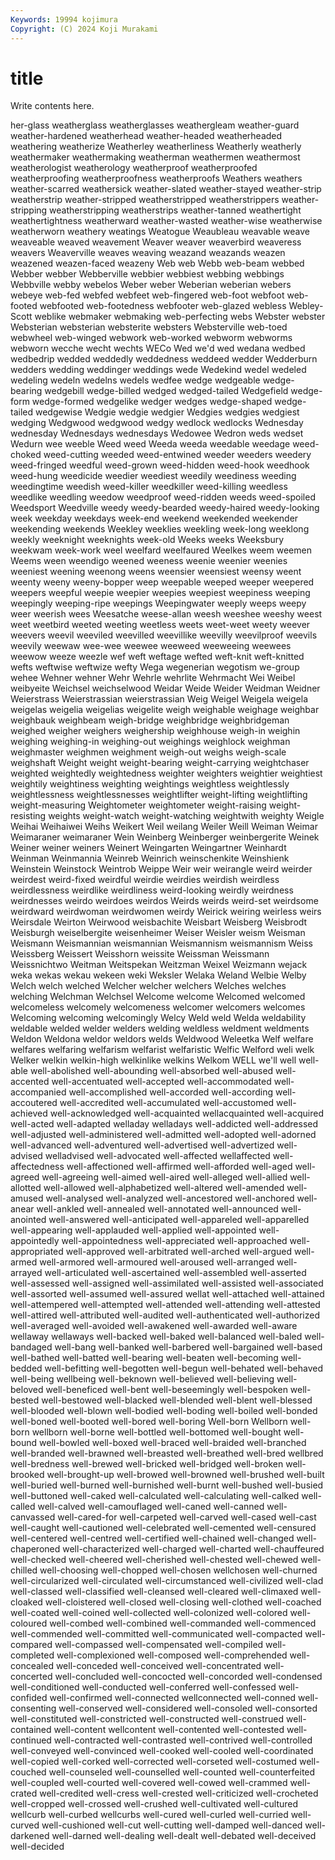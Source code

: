 ```yaml
---
Keywords: 19994 kojimura
Copyright: (C) 2024 Koji Murakami
---
```


# title

Write contents here.



her-glass weatherglass weatherglasses weathergleam weather-guard weather-hardened weatherhead weather-headed
weatherheaded weathering weatherize Weatherley weatherliness Weatherly weatherly weathermaker weathermaking weatherman
weathermen weathermost weatherologist weatherology weatherproof weatherproofed weatherproofing weatherproofness weatherproofs Weathers
weathers weather-scarred weathersick weather-slated weather-stayed weather-strip weatherstrip weather-stripped weatherstripped weatherstrippers
weather-stripping weatherstripping weatherstrips weather-tanned weathertight weathertightness weatherward weather-wasted weather-wise weatherwise
weatherworn weathery weatings Weatogue Weaubleau weavable weave weaveable weaved weavement
Weaver weaver weaverbird weaveress weavers Weaverville weaves weaving weazand weazands
weazen weazened weazen-faced weazeny Web web Webb web-beam webbed Webber
webber Webberville webbier webbiest webbing webbings Webbville webby webelos Weber
weber Weberian weberian webers webeye web-fed webfed webfeet web-fingered web-foot
webfoot web-footed webfooted web-footedness webfooter web-glazed webless Webley-Scott weblike webmaker
webmaking web-perfecting webs Webster webster Websterian websterian websterite websters Websterville
web-toed webwheel web-winged webwork web-worked webworm webworms webworn wecche wecht
wechts WECo Wed we'd wed wedana wedbed wedbedrip wedded weddedly
weddedness weddeed wedder Wedderburn wedders wedding weddinger weddings wede Wedekind
wedel wedeled wedeling wedeln wedelns wedels wedfee wedge wedgeable wedge-bearing
wedgebill wedge-billed wedged wedged-tailed Wedgefield wedge-form wedge-formed wedgelike wedger wedges
wedge-shaped wedge-tailed wedgewise Wedgie wedgie wedgier Wedgies wedgies wedgiest wedging
Wedgwood wedgwood wedgy wedlock wedlocks Wednesday wednesday Wednesdays wednesdays Wedowee
Wedron weds wedset Wedurn wee weeble Weed weed Weeda weeda
weedable weedage weed-choked weed-cutting weeded weed-entwined weeder weeders weedery weed-fringed
weedful weed-grown weed-hidden weed-hook weedhook weed-hung weedicide weedier weediest weedily
weediness weeding weedingtime weedish weed-killer weedkiller weed-killing weedless weedlike weedling
weedow weedproof weed-ridden weeds weed-spoiled Weedsport Weedville weedy weedy-bearded weedy-haired
weedy-looking week weekday weekdays week-end weekend weekended weekender weekending weekends
Weekley weeklies weekling week-long weeklong weekly weeknight weeknights week-old Weeks
weeks Weeksbury weekwam week-work weel weelfard weelfaured Weelkes weem weemen
Weems ween weendigo weened weeness weenie weenier weenies weeniest weening
weenong weens weensier weensiest weensy weent weenty weeny weeny-bopper weep
weepable weeped weeper weepered weepers weepful weepie weepier weepies weepiest
weepiness weeping weepingly weeping-ripe weepings Weepingwater weeply weeps weepy weer
weerish wees Weesatche weese-allan weesh weeshee weeshy weest weet weetbird
weeted weeting weetless weets weet-weet weety weever weevers weevil weeviled
weevilled weevillike weevilly weevilproof weevils weevily weewaw wee-wee weewee weeweed
weeweeing weewees weewow weeze weezle wef weft weftage wefted weft-knit
weft-knitted wefts weftwise weftwize wefty Wega wegenerian wegotism we-group wehee
Wehner wehner Wehr Wehrle wehrlite Wehrmacht Wei Weibel weibyeite Weichsel
weichselwood Weidar Weide Weider Weidman Weidner Weierstrass Weierstrassian weierstrassian Weig
Weigel Weigela weigela weigelas weigelia weigelias weigelite weigh weighable weighage
weighbar weighbauk weighbeam weigh-bridge weighbridge weighbridgeman weighed weigher weighers weighership
weighhouse weigh-in weighin weighing weighing-in weighing-out weighings weighlock weighman weighmaster
weighmen weighment weigh-out weighs weigh-scale weighshaft Weight weight weight-bearing weight-carrying
weightchaser weighted weightedly weightedness weighter weighters weightier weightiest weightily weightiness
weighting weightings weightless weightlessly weightlessness weightlessnesses weightlifter weight-lifting weightlifting weight-measuring
Weightometer weightometer weight-raising weight-resisting weights weight-watch weight-watching weightwith weighty Weigle
Weihai Weihaiwei Weihs Weikert Weil weilang Weiler Weill Weiman Weimar
Weimaraner weimaraner Wein Weinberg Weinberger weinbergerite Weinek Weiner weiner weiners
Weinert Weingarten Weingartner Weinhardt Weinman Weinmannia Weinreb Weinrich weinschenkite Weinshienk
Weinstein Weinstock Weintrob Weippe Weir weir weirangle weird weirder weirdest
weird-fixed weirdful weirdie weirdies weirdish weirdless weirdlessness weirdlike weirdliness weird-looking
weirdly weirdness weirdnesses weirdo weirdoes weirdos Weirds weirds weird-set weirdsome
weirdward weirdwoman weirdwomen weirdy Weirick weiring weirless weirs Weirsdale Weirton
Weirwood weisbachite Weisbart Weisberg Weisbrodt Weisburgh weiselbergite weisenheimer Weiser Weisler
weism Weisman Weismann Weismannian weismannian Weismannism weismannism Weiss Weissberg Weissert
Weisshorn weissite Weissman Weissmann Weissnichtwo Weitman Weitspekan Weitzman Weixel Weizmann
wejack weka wekas wekau wekeen weki Weksler Welaka Weland Welbie
Welby Welch welch welched Welcher welcher welchers Welches welches welching
Welchman Welchsel Welcome welcome Welcomed welcomed welcomeless welcomely welcomeness welcomer
welcomers welcomes Welcoming welcoming welcomingly Welcy Weld weld Welda weldability
weldable welded welder welders welding weldless weldment weldments Weldon Weldona
weldor weldors welds Weldwood Weleetka Welf welfare welfares welfaring welfarism
welfarist welfaristic Welfic Welford weli welk Welker welkin welkin-high welkinlike
welkins Welkom WELL we'll well well-able well-abolished well-abounding well-absorbed well-abused
well-accented well-accentuated well-accepted well-accommodated well-accompanied well-accomplished well-accorded well-according well-accoutered well-accredited
well-accumulated well-accustomed well-achieved well-acknowledged well-acquainted wellacquainted well-acquired well-acted well-adapted welladay
welladays well-addicted well-addressed well-adjusted well-administered well-admitted well-adopted well-adorned well-advanced well-adventured
well-advertised well-advertized well-advised welladvised well-advocated well-affected wellaffected well-affectedness well-affectioned well-affirmed
well-afforded well-aged well-agreed well-agreeing well-aimed well-aired well-alleged well-allied well-allotted well-allowed
well-alphabetized well-altered well-amended well-amused well-analysed well-analyzed well-ancestored well-anchored well-anear well-ankled
well-annealed well-annotated well-announced well-anointed well-answered well-anticipated well-appareled well-apparelled well-appearing well-applauded
well-applied well-appointed well-appointedly well-appointedness well-appreciated well-approached well-appropriated well-approved well-arbitrated well-arched
well-argued well-armed well-armored well-armoured well-aroused well-arranged well-arrayed well-articulated well-ascertained well-assembled
well-asserted well-assessed well-assigned well-assimilated well-assisted well-associated well-assorted well-assumed well-assured wellat
well-attached well-attained well-attempered well-attempted well-attended well-attending well-attested well-attired well-attributed well-audited
well-authenticated well-authorized well-averaged well-avoided well-awakened well-awarded well-aware wellaway wellaways well-backed
well-baked well-balanced well-baled well-bandaged well-bang well-banked well-barbered well-bargained well-based well-bathed
well-batted well-bearing well-beaten well-becoming well-bedded well-befitting well-begotten well-begun well-behated well-behaved
well-being wellbeing well-beknown well-believed well-believing well-beloved well-beneficed well-bent well-beseemingly well-bespoken
well-bested well-bestowed well-blacked well-blended well-blent well-blessed well-blooded well-blown well-bodied well-boding
well-boiled well-bonded well-boned well-booted well-bored well-boring Well-born Wellborn well-born wellborn
well-borne well-bottled well-bottomed well-bought well-bound well-bowled well-boxed well-braced well-braided well-branched
well-branded well-brawned well-breasted well-breathed well-bred wellbred well-bredness well-brewed well-bricked well-bridged
well-broken well-brooked well-brought-up well-browed well-browned well-brushed well-built well-buried well-burned well-burnished
well-burnt well-bushed well-busied well-buttoned well-caked well-calculated well-calculating well-calked well-called well-calved
well-camouflaged well-caned well-canned well-canvassed well-cared-for well-carpeted well-carved well-cased well-cast well-caught
well-cautioned well-celebrated well-cemented well-censured well-centered well-centred well-certified well-chained well-changed well-chaperoned
well-characterized well-charged well-charted well-chauffeured well-checked well-cheered well-cherished well-chested well-chewed well-chilled
well-choosing well-chopped well-chosen wellchosen well-churned well-circularized well-circulated well-circumstanced well-civilized well-clad
well-classed well-classified well-cleansed well-cleared well-climaxed well-cloaked well-cloistered well-closed well-closing well-clothed
well-coached well-coated well-coined well-collected well-colonized well-colored well-coloured well-combed well-combined well-commanded
well-commenced well-commended well-committed well-communicated well-compacted well-compared well-compassed well-compensated well-compiled well-completed
well-complexioned well-composed well-comprehended well-concealed well-conceded well-conceived well-concentrated well-concerted well-concluded well-concocted
well-concorded well-condensed well-conditioned well-conducted well-conferred well-confessed well-confided well-confirmed well-connected wellconnected
well-conned well-consenting well-conserved well-considered well-consoled well-consorted well-constituted well-constricted well-constructed well-construed
well-contained well-content wellcontent well-contented well-contested well-continued well-contracted well-contrasted well-contrived well-controlled
well-conveyed well-convinced well-cooked well-cooled well-coordinated well-copied well-corked well-corrected well-corseted well-costumed
well-couched well-counseled well-counselled well-counted well-counterfeited well-coupled well-courted well-covered well-cowed well-crammed
well-crated well-credited well-cress well-crested well-criticized well-crocheted well-cropped well-crossed well-crushed well-cultivated
well-cultured wellcurb well-curbed wellcurbs well-cured well-curled well-curried well-curved well-cushioned well-cut
well-cutting well-damped well-danced well-darkened well-darned well-dealing well-dealt well-debated well-deceived well-decided
